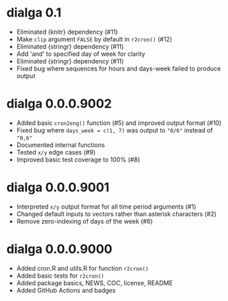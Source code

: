 # dialga 0.1

* Eliminated {knitr} dependency (#11)
* Make `clip` argument `FALSE` by default in `r2cron()` (#12)
* Eliminated {stringr} dependency (#11)
* Add 'and' to specified day of week for clarity
* Eliminated {stringr} dependency (#11)
* Fixed bug where sequences for hours and days-week failed to produce output

# dialga 0.0.0.9002

* Added basic `cron2eng()` function (#5) and improved output format (#10)
* Fixed bug where `days_week = c(1, 7)` was output to `"0/6"` instead of `"0,6"`
* Documented internal functions
* Tested `x/y` edge cases (#9)
* Improved basic test coverage to 100% (#8)

# dialga 0.0.0.9001

* Interpreted `x/y` output format for all time period arguments (#1)
* Changed default inputs to vectors rather than asterisk characters (#2)
* Remove zero-indexing of days of the week (#6)

# dialga 0.0.0.9000

* Added cron.R and utils.R for function `r2cron()`
* Added basic tests for `r2cron()`
* Added package basics, NEWS, COC, license, README
* Added GitHub Actions and badges
